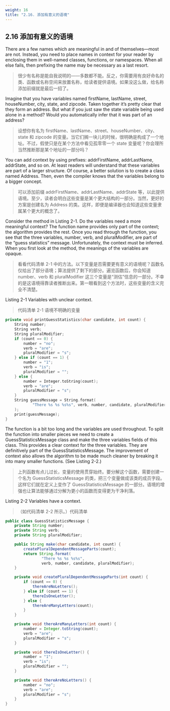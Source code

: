 ```yaml
---
weight: 16
title: "2.16. 添加有意义的语境"
---
```


## 2.16 添加有意义的语境

There are a few names which are meaningful in and of themselves—most are not. Instead, you need to place names in context for your reader by enclosing them in well-named classes, functions, or namespaces. When all else fails, then prefixing the name may be necessary as a last resort.

> 很少有名称是能自我说明的——多数都不能。反之，你需要用有良好命名的类、函数或名称空间来放置名称，给读者提供语境。如果没这么做，给名称添加前缀就是最后一招了。

Imagine that you have variables named firstName, lastName, street, houseNumber, city, state, and zipcode. Taken together it’s pretty clear that they form an address. But what if you just saw the state variable being used alone in a method? Would you automatically infer that it was part of an address?

> 设想你有名为 firstName、lastName、street、houseNumber、city、state 和 zipcode 的变量。当它们搁一块儿的时候，很明确是构成了一个地址。不过，假使只是在某个方法中看见孤零零一个 state 变量呢？你会理所当然推断那是某个地址的一部分吗？

You can add context by using prefixes: addrFirstName, addrLastName, addrState, and so on. At least readers will understand that these variables are part of a larger structure. Of course, a better solution is to create a class named Address. Then, even the compiler knows that the variables belong to a bigger concept.

> 可以添加前缀 addrFirstName、addrLastName、addrState 等，以此提供语境。至少，读者会明白这些变量是某个更大结构的一部分。当然，更好的方案是创建名为 Address 的类。这样，即便是编译器也会知道这些变量隶属某个更大的概念了。

Consider the method in Listing 2-1. Do the variables need a more meaningful context? The function name provides only part of the context; the algorithm provides the rest. Once you read through the function, you see that the three variables, number, verb, and pluralModifier, are part of the “guess statistics” message. Unfortunately, the context must be inferred. When you first look at the method, the meanings of the variables are opaque.

> 看看代码清单 2-1 中的方法。以下变量是否需要更有意义的语境呢？函数名仅给出了部分语境；算法提供了剩下的部分。遍览函数后，你会知道 number、verb 和 pluralModifier 这三个变量是“测估”信息的一部分。不幸的是这语境得靠读者推断出来。第一眼看到这个方法时，这些变量的含义完全不清楚。

Listing 2-1 Variables with unclear context.

> 代码清单 2-1 语境不明确的变量

```cpp
private void printGuessStatistics(char candidate, int count) {
    String number;
    String verb;
    String pluralModifier;
    if (count == 0) {
        number = "no";
        verb = "are";
        pluralModifier = "s";
    } else if (count == 1) {
        number = "1";
        verb = "is";
        pluralModifier = "";
    } else {
        number = Integer.toString(count);
        verb = "are";
        pluralModifier = "s";
    }
    String guessMessage = String.format(
            "There %s %s %s%s", verb, number, candidate, pluralModifier
    );
    print(guessMessage);
}
```

The function is a bit too long and the variables are used throughout. To split the function into smaller pieces we need to create a GuessStatisticsMessage class and make the three variables fields of this class. This provides a clear context for the three variables. They are definitively part of the GuessStatisticsMessage. The improvement of context also allows the algorithm to be made much cleaner by breaking it into many smaller functions. (See Listing 2-2.)

> 上列函数有点儿过长，变量的使用贯穿始终。要分解这个函数，需要创建一个名为 GuessStatisticsMessage 的类，把三个变量做成该类的成员字段。这样它们就在定义上变作了 GuessStatisticsMessage 的一部分。语境的增强也让算法能够通过分解为更小的函数而变得更为干净利落。

Listing 2-2 Variables have a context.

> （如代码清单 2-2 所示。）代码清单

```java
public class GuessStatisticsMessage {
    private String number;
    private String verb;
    private String pluralModifier;

    public String make(char candidate, int count) {
        createPluralDependentMessageParts(count);
        return String.format(
                "There %s %s %s%s",
                verb, number, candidate, pluralModifier);
    }

    private void createPluralDependentMessageParts(int count) {
        if (count == 0) {
            thereAreNoLetters();
        } else if (count == 1) {
            thereIsOneLetter();
        } else {
            thereAreManyLetters(count);
        }
    }

    private void thereAreManyLetters(int count) {
        number = Integer.toString(count);
        verb = "are";
        pluralModifier = "s";
    }

    private void thereIsOneLetter() {
        number = "1";
        verb = "is";
        pluralModifier = "";
    }

    private void thereAreNoLetters() {
        number = "no";
        verb = "are";
        pluralModifier = "s";
    }
}
```